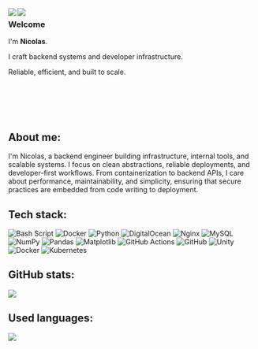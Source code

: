 <img align="left" src="https://github.com/user-attachments/assets/db89abaf-f0a7-4f89-9dcb-08bbee4d6574#gh-dark-mode-only">
<img align="left" src="https://github.com/user-attachments/assets/0f49609e-99f5-46c0-ad45-8b9d6d7d571e#gh-light-mode-only">

### Welcome

I'm **Nicolas**.

I craft backend systems and developer infrastructure.

Reliable, efficient, and built to scale.

<br>
<br>
<br>
<br>

## About me:
I'm Nicolas, a backend engineer building infrastructure, internal tools, and scalable systems. I focus on clean abstractions, reliable deployments, and developer-first workflows. From containerization to backend APIs, I care about performance, maintainability, and simplicity, ensuring that secure practices are embedded from code writing to deployment.

## Tech stack:
![Bash Script](https://img.shields.io/badge/bash_script-%23121011.svg?style=for-the-badge&logo=gnu-bash&logoColor=white) ![Docker](https://img.shields.io/badge/docker-%230db7ed.svg?style=for-the-badge&logo=docker&logoColor=white) ![Python](https://img.shields.io/badge/python-3670A0?style=for-the-badge&logo=python&logoColor=ffdd54) ![DigitalOcean](https://img.shields.io/badge/DigitalOcean-%230167ff.svg?style=for-the-badge&logo=digitalOcean&logoColor=white) ![Nginx](https://img.shields.io/badge/nginx-%23009639.svg?style=for-the-badge&logo=nginx&logoColor=white) ![MySQL](https://img.shields.io/badge/mysql-4479A1.svg?style=for-the-badge&logo=mysql&logoColor=white) ![NumPy](https://img.shields.io/badge/numpy-%23013243.svg?style=for-the-badge&logo=numpy&logoColor=white) ![Pandas](https://img.shields.io/badge/pandas-%23150458.svg?style=for-the-badge&logo=pandas&logoColor=white) ![Matplotlib](https://img.shields.io/badge/Matplotlib-%23ffffff.svg?style=for-the-badge&logo=Matplotlib&logoColor=black) ![GitHub Actions](https://img.shields.io/badge/github%20actions-%232671E5.svg?style=for-the-badge&logo=githubactions&logoColor=white) ![GitHub](https://img.shields.io/badge/github-%23121011.svg?style=for-the-badge&logo=github&logoColor=white) ![Unity](https://img.shields.io/badge/unity-%23000000.svg?style=for-the-badge&logo=unity&logoColor=white) ![Docker](https://img.shields.io/badge/docker-%230db7ed.svg?style=for-the-badge&logo=docker&logoColor=white) ![Kubernetes](https://img.shields.io/badge/kubernetes-%23326ce5.svg?style=for-the-badge&logo=kubernetes&logoColor=white)
## GitHub stats:
![](https://github-readme-stats.vercel.app/api?username=VargasCardona&theme=dark&hide_border=false&include_all_commits=true&count_private=true)
## Used languages:
![](https://github-readme-stats.vercel.app/api/top-langs/?username=VargasCardona&theme=dark&hide_border=false&include_all_commits=true&count_private=true&layout=compact)
